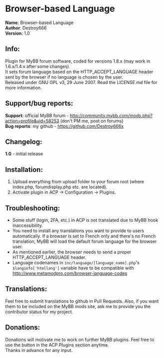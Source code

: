**Browser-based Language**
===============

**Name**: Browser-based Language  
**Author**: Destroy666  
**Version**: 1.0  

**Info**:
---------

Plugin for MyBB forum software, coded for versions 1.8.x (may work in 1.6.x/1.4.x after some changes).  
It sets forum language based on the HTTP_ACCEPT_LANGUAGE header sent by the browser if no language is chosen by the user.  
Released under GNU GPL v3, 29 June 2007. Read the LICENSE.md file for more information.  

**Support/bug reports**: 
------------------------

**Support**: official MyBB forum - http://community.mybb.com/mods.php?action=profile&uid=58253 (don't PM me, post on forums)  
**Bug reports**: my github - https://github.com/Destroy666x  

**Changelog**:
--------------

**1.0** - initial release  

**Installation**:
-----------------

1. Upload everything from upload folder to your forum root (where index.php, forumdisplay.php etc. are located).
2. Activate plugin in ACP -> Configuration -> Plugins.

**Troubleshooting**:
------------------------------

* Some stuff (login, 2FA, etc.) in ACP is not translated due to MyBB hook inaccessibility.
* You need to install any translations you want to provide to users automatically. If a browser is set to French only and there's no French translation, MyBB will load the default forum language for the browser user.
* As mentioned earlier, the browser needs to send a proper HTTP_ACCEPT_LANGUAGE header.
* Language codenames in `inc/language/[language_name].php`'s `$langinfo['htmllang']` variable have to be compatible with http://www.metamodpro.com/browser-language-codes

**Translations**:
-----------------

Feel free to submit translations to github in Pull Requests. Also, if you want them to be included on the MyBB mods site, ask me to provide you the contributor status for my project.

**Donations**:
-------------

Donations will motivate me to work on further MyBB plugins. Feel free to use the button in the ACP Plugins section anytime.  
Thanks in advance for any input.